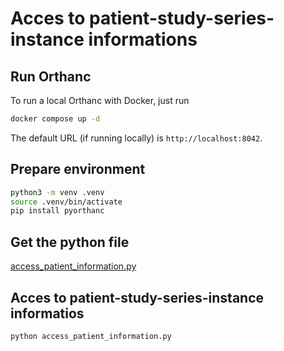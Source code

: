 # Acces to patient-study-series-instance informations


## Run Orthanc

To run a local Orthanc with Docker, just run 
```bash
docker compose up -d
```

The default URL (if running locally) is `http://localhost:8042`.

## Prepare environment
```bash
python3 -m venv .venv
source .venv/bin/activate
pip install pyorthanc
```

## Get the python file
[access_patient_information.py](./access_patient_information.py)

## Acces to patient-study-series-instance informatios
```bash
python access_patient_information.py
```
